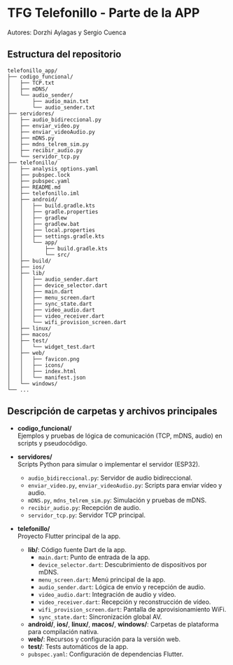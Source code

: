 # TFG Telefonillo - Parte de la APP

Autores: Dorzhi Aylagas y Sergio Cuenca

## Estructura del repositorio

```text
telefonillo_app/
├── codigo_funcional/
│   ├── TCP.txt
│   ├── mDNS/
│   └── audio_sender/
│       ├── audio_main.txt
│       └── audio_sender.txt
├── servidores/
│   ├── audio_bidireccional.py
│   ├── enviar_video.py
│   ├── enviar_videoAudio.py
│   ├── mDNS.py
│   ├── mdns_telrem_sim.py
│   ├── recibir_audio.py
│   └── servidor_tcp.py
├── telefonillo/
│   ├── analysis_options.yaml
│   ├── pubspec.lock
│   ├── pubspec.yaml
│   ├── README.md
│   ├── telefonillo.iml
│   ├── android/
│   │   ├── build.gradle.kts
│   │   ├── gradle.properties
│   │   ├── gradlew
│   │   ├── gradlew.bat
│   │   ├── local.properties
│   │   ├── settings.gradle.kts
│   │   └── app/
│   │       ├── build.gradle.kts
│   │       └── src/
│   ├── build/
│   ├── ios/
│   ├── lib/
│   │   ├── audio_sender.dart
│   │   ├── device_selector.dart
│   │   ├── main.dart
│   │   ├── menu_screen.dart
│   │   ├── sync_state.dart
│   │   ├── video_audio.dart
│   │   ├── video_receiver.dart
│   │   └── wifi_provision_screen.dart
│   ├── linux/
│   ├── macos/
│   ├── test/
│   │   └── widget_test.dart
│   ├── web/
│   │   ├── favicon.png
│   │   ├── icons/
│   │   ├── index.html
│   │   └── manifest.json
│   └── windows/
└── ...
```

## Descripción de carpetas y archivos principales

- **codigo_funcional/**  
  Ejemplos y pruebas de lógica de comunicación (TCP, mDNS, audio) en scripts y pseudocódigo.

- **servidores/**  
  Scripts Python para simular o implementar el servidor (ESP32).
  - `audio_bidireccional.py`: Servidor de audio bidireccional.
  - `enviar_video.py`, `enviar_videoAudio.py`: Scripts para enviar vídeo y audio.
  - `mDNS.py`, `mdns_telrem_sim.py`: Simulación y pruebas de mDNS.
  - `recibir_audio.py`: Recepción de audio.
  - `servidor_tcp.py`: Servidor TCP principal.

- **telefonillo/**  
  Proyecto Flutter principal de la app.
  - **lib/**: Código fuente Dart de la app.
    - `main.dart`: Punto de entrada de la app.
    - `device_selector.dart`: Descubrimiento de dispositivos por mDNS.
    - `menu_screen.dart`: Menú principal de la app.
    - `audio_sender.dart`: Lógica de envío y recepción de audio.
    - `video_audio.dart`: Integración de audio y vídeo.
    - `video_receiver.dart`: Recepción y reconstrucción de vídeo.
    - `wifi_provision_screen.dart`: Pantalla de aprovisionamiento WiFi.
    - `sync_state.dart`: Sincronización global AV.
  - **android/**, **ios/**, **linux/**, **macos/**, **windows/**: Carpetas de plataforma para compilación nativa.
  - **web/**: Recursos y configuración para la versión web.
  - **test/**: Tests automáticos de la app.
  - `pubspec.yaml`: Configuración de dependencias Flutter.
